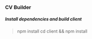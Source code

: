 ### CV Builder

##### Install dependencies and build client

> npm install
> cd client && npm install

